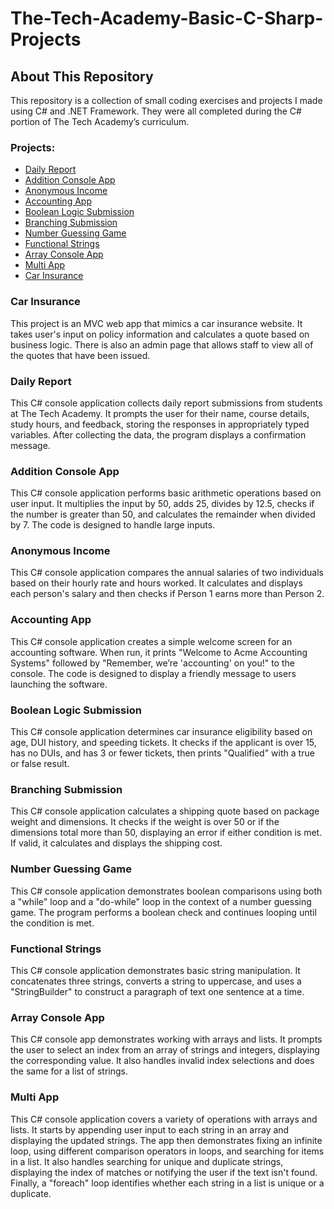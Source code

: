 # The-Tech-Academy-Basic-C-Sharp-Projects

## About This Repository
This repository is a collection of small coding exercises and projects I made using C# and .NET Framework. They were all completed during the C# portion of The Tech Academy’s curriculum.

### Projects:
- [Daily Report](https://github.com/Catherine-Condit/The-Tech-Academy-Basic-C-Sharp-Projects/tree/main/Daily%20Report/DailyReport)
- [Addition Console App](https://github.com/Catherine-Condit/The-Tech-Academy-Basic-C-Sharp-Projects/tree/main/ConsoleApp/ConsoleApp)
- [Anonymous Income](https://github.com/Catherine-Condit/The-Tech-Academy-Basic-C-Sharp-Projects/tree/main/AnonymousIncome/AnonymousIncome)
- [Accounting App]()
- [Boolean Logic Submission](https://github.com/Catherine-Condit/The-Tech-Academy-Basic-C-Sharp-Projects/tree/main/BooleanLogicSub/BooleanLogicSub)
- [Branching Submission](https://github.com/Catherine-Condit/The-Tech-Academy-Basic-C-Sharp-Projects/tree/main/BranchingSub/BranchingSub)
- [Number Guessing Game](https://github.com/Catherine-Condit/The-Tech-Academy-Basic-C-Sharp-Projects/tree/main/numberGuessing/numberGuessing)
- [Functional Strings](https://github.com/Catherine-Condit/The-Tech-Academy-Basic-C-Sharp-Projects/tree/main/functionalStrings/functionalStrings)
- [Array Console App](https://github.com/Catherine-Condit/The-Tech-Academy-Basic-C-Sharp-Projects/tree/main/ArrayConsoleApp/ArrayConsoleApp)
- [Multi App](https://github.com/Catherine-Condit/The-Tech-Academy-Basic-C-Sharp-Projects/tree/main/MultiApp/MultiApp)
- [Car Insurance](https://github.com/Catherine-Condit/The-Tech-Academy-Basic-C-Sharp-Projects/tree/main/CarInsurance)

### Car Insurance
This project is an MVC web app that mimics a car insurance website. It takes user's input on policy information and calculates a quote based on business logic. There is also an admin page that allows staff to view all of the quotes that have been issued.

### Daily Report
This C# console application collects daily report submissions from students at The Tech Academy. It prompts the user for their name, course details, study hours, and feedback, storing the responses in appropriately typed variables. After collecting the data, the program displays a confirmation message.

### Addition Console App
This C# console application performs basic arithmetic operations based on user input. It multiplies the input by 50, adds 25, divides by 12.5, checks if the number is greater than 50, and calculates the remainder when divided by 7. The code is designed to handle large inputs.

### Anonymous Income
This C# console application compares the annual salaries of two individuals based on their hourly rate and hours worked. It calculates and displays each person's salary and then checks if Person 1 earns more than Person 2.

### Accounting App
This C# console application creates a simple welcome screen for an accounting software. When run, it prints "Welcome to Acme Accounting Systems" followed by "Remember, we’re 'accounting' on you!" to the console. The code is designed to display a friendly message to users launching the software.

### Boolean Logic Submission
This C# console application determines car insurance eligibility based on age, DUI history, and speeding tickets. It checks if the applicant is over 15, has no DUIs, and has 3 or fewer tickets, then prints "Qualified" with a true or false result. 

### Branching Submission
This C# console application calculates a shipping quote based on package weight and dimensions. It checks if the weight is over 50 or if the dimensions total more than 50, displaying an error if either condition is met. If valid, it calculates and displays the shipping cost.

### Number Guessing Game
This C# console application demonstrates boolean comparisons using both a "while" loop and a "do-while" loop in the context of a number guessing game. The program performs a boolean check and continues looping until the condition is met. 

### Functional Strings
This C# console application demonstrates basic string manipulation. It concatenates three strings, converts a string to uppercase, and uses a "StringBuilder" to construct a paragraph of text one sentence at a time. 

### Array Console App
This C# console app demonstrates working with arrays and lists. It prompts the user to select an index from an array of strings and integers, displaying the corresponding value. It also handles invalid index selections and does the same for a list of strings.

### Multi App
This C# console application covers a variety of operations with arrays and lists. It starts by appending user input to each string in an array and displaying the updated strings. The app then demonstrates fixing an infinite loop, using different comparison operators in loops, and searching for items in a list. It also handles searching for unique and duplicate strings, displaying the index of matches or notifying the user if the text isn't found. Finally, a "foreach" loop identifies whether each string in a list is unique or a duplicate. 

